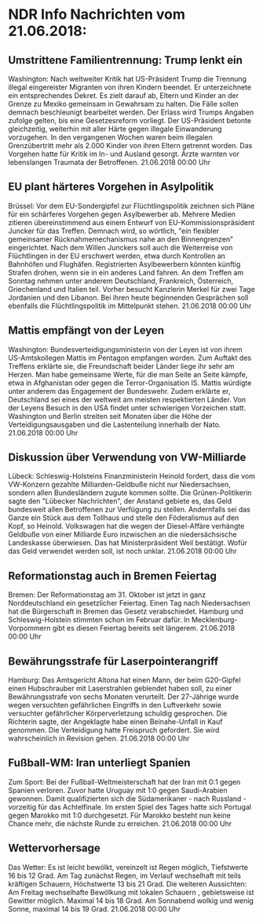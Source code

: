 # NDR Info Nachrichten vom 21.06.2018:


## Umstrittene Familientrennung: Trump lenkt ein
Washington: Nach weltweiter Kritik hat US-Präsident Trump die Trennung illegal eingereister Migranten von ihren Kindern beendet. Er unterzeichnete ein entsprechendes Dekret. Es zielt darauf ab, Eltern und Kinder an der Grenze zu Mexiko gemeinsam in Gewahrsam zu halten. Die Fälle sollen demnach beschleunigt bearbeitet werden. Der Erlass wird Trumps Angaben zufolge gelten, bis eine Gesetzesreform vorliegt. Der US-Präsident betonte gleichzeitig, weiterhin mit aller Härte gegen illegale Einwanderung vorzugehen. In den vergangenen Wochen waren beim illegalen Grenzübertritt mehr als 2.000 Kinder von ihren Eltern getrennt worden. Das Vorgehen hatte für Kritik im In- und Ausland gesorgt. Ärzte warnten vor lebenslangen Traumata der Betroffenen. 21.06.2018 00:00 Uhr 

## EU plant härteres Vorgehen in Asylpolitik
Brüssel: Vor dem EU-Sondergipfel zur Flüchtlingspolitik zeichnen sich Pläne für ein schärferes Vorgehen gegen Asylbewerber ab. Mehrere Medien zitieren übereinstimmend aus einem Entwurf von EU-Kommissionspräsident Juncker für das Treffen. Demnach wird, so wörtlich, "ein flexibler gemeinsamer Rücknahmemechanismus nahe an den Binnengrenzen" eingerichtet. Nach dem Willen Junckers soll auch die Weiterreise von Flüchtlingen in der EU erschwert werden, etwa durch Kontrollen an Bahnhöfen und Flughäfen. Registrierten Asylbewerbern könnten künftig Strafen drohen, wenn sie in ein anderes Land fahren. An dem Treffen am Sonntag nehmen unter anderem Deutschland, Frankreich, Österreich, Griechenland und Italien teil. Vorher besucht Kanzlerin Merkel für zwei Tage Jordanien und den Libanon. Bei ihren heute beginnenden Gesprächen soll ebenfalls die Flüchtlingspolitik im Mittelpunkt stehen. 21.06.2018 00:00 Uhr 

## Mattis empfängt von der Leyen
Washington: Bundesverteidigungsministerin von der Leyen ist von ihrem US-Amtskollegen Mattis im Pentagon empfangen worden. Zum Auftakt des Treffens erklärte sie, die Freundschaft beider Länder liege ihr sehr am Herzen. Man habe gemeinsame Werte, für die man Seite an Seite kämpfe, etwa in Afghanistan oder gegen die Terror-Organisation IS. Mattis würdigte unter anderem das Engagement der Bundeswehr. Zudem erklärte er, Deutschland sei eines der weltweit am meisten respektierten Länder. Von der Leyens Besuch in den USA findet unter schwierigen Vorzeichen statt. Washington und Berlin streiten seit Monaten über die Höhe der Verteidigungsausgaben und die Lastenteilung innerhalb der Nato. 21.06.2018 00:00 Uhr 

## Diskussion über Verwendung von VW-Milliarde
Lübeck: Schleswig-Holsteins Finanzministerin Heinold fordert, dass die vom VW-Konzern gezahlte Milliarden-Geldbuße nicht nur Niedersachsen, sondern allen  Bundesländern zugute kommen sollte. Die Grünen-Politikerin sagte den "Lübecker Nachrichten", der Anstand gebiete es, das Geld bundesweit allen Betroffenen zur Verfügung zu stellen. Andernfalls sei das Ganze ein Stück aus dem Tollhaus und stelle den Föderalismus auf den Kopf, so Heinold. Volkswagen hat die wegen der Diesel-Affäre verhängte Geldbuße von einer Milliarde Euro inzwischen an die niedersächsische Landeskasse überwiesen. Das hat Ministerpräsident Weil bestätigt. Wofür das Geld verwendet werden soll, ist noch unklar. 21.06.2018 00:00 Uhr 

## Reformationstag auch in Bremen Feiertag
Bremen: Der Reformationstag am 31. Oktober ist jetzt in ganz Norddeutschland ein gesetzlicher Feiertag. Einen Tag nach Niedersachsen hat die Bürgerschaft in Bremen das Gesetz verabschiedet. Hamburg und Schleswig-Holstein stimmten schon im Februar dafür. In Mecklenburg-Vorpommern gibt es diesen Feiertag bereits seit längerem. 21.06.2018 00:00 Uhr 

## Bewährungsstrafe für Laserpointerangriff
Hamburg: 	Das Amtsgericht Altona hat einen Mann, der beim G20-Gipfel einen Hubschrauber mit Laserstrahlen geblendet haben soll, zu einer Bewährungsstrafe von sechs Monaten verurteilt. Der 27-Jährige wurde wegen versuchten gefährlichen Eingriffs in den Luftverkehr sowie versuchter gefährlicher Körperverletzung schuldig gesprochen. Die Richterin sagte, der Angeklagte habe einen Beinahe-Unfall in Kauf genommen. Die Verteidigung hatte Freispruch gefordert. Sie wird wahrscheinlich in Revision gehen. 21.06.2018 00:00 Uhr 

## Fußball-WM: Iran unterliegt Spanien
Zum Sport: Bei der Fußball-Weltmeisterschaft hat der Iran mit 0:1 gegen Spanien verloren. Zuvor hatte Uruguay mit 1:0 gegen Saudi-Arabien gewonnen. Damit qualifizierten sich die Südamerikaner - nach Russland - vorzeitig für das Achtelfinale. Im ersten Spiel des Tages hatte sich Portugal gegen Marokko mit 1:0 durchgesetzt. Für Marokko besteht nun keine Chance mehr, die nächste Runde zu erreichen. 21.06.2018 00:00 Uhr 

## Wettervorhersage
Das Wetter: Es ist leicht bewölkt, vereinzelt ist Regen möglich, Tiefstwerte 16 bis 12 Grad. Am Tag zunächst Regen, im Verlauf wechselhaft mit teils kräftigen Schauern, Höchstwerte 13 bis 21 Grad. Die weiteren Aussichten: Am Freitag wechselhafte Bewölkung mit lokalen Schauern , gebietsweise ist Gewitter möglich. Maximal 14 bis 18 Grad. Am Sonnabend wolkig und wenig Sonne, maximal 14 bis 19 Grad. 21.06.2018 00:00 Uhr 
